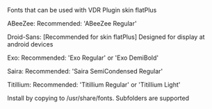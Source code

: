 Fonts that can be used with VDR Plugin skin flatPlus

ABeeZee:
    Recommended: 'ABeeZee Regular'

Droid-Sans: [Recommended for skin flatPlus]
    Designed for display at android devices

Exo:
    Recommended: 'Exo Regular' or 'Exo DemiBold'

Saira:
    Recommended: 'Saira SemiCondensed Regular'

Titillium:
    Recommended: 'Titillium Regular' or 'Titillium Light'

Install by copying to /usr/share/fonts. Subfolders are supported


